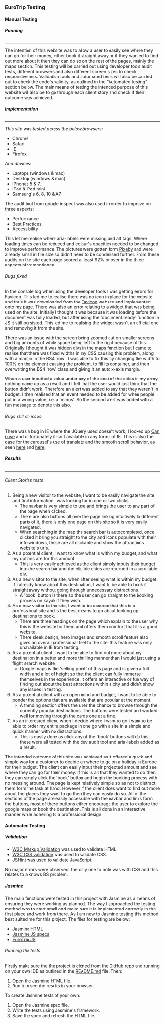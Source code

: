 ### EuroTrip Testing

#### Manual Testing

###### **Panning**

------

The intention of this website was to allow a user to easily see where they can go for their money, either book it straight away or if they wanted to find out more about it then they can do so on the rest of the pages, mainly the maps section. This testing will be carried out using developer tools audit tests, different browsers and also different screen sizes to check responsiveness. Validation tools and automated tests will also be carried out to check the code's validity, as outlined in the "Automated testing" section below. The main means of testing the intended purpose of this website will also be to go through each client story and check if their outcome was achieved.

###### **Implementation**

------

*This site was tested across the below browsers:*

- Chrome
- Safari
- IE
- Firefox

*And devices:*

- Laptops (windows & mac)
- Desktop (windows & mac)
- iPhones 5 & 7,
- iPad & iPad mini
- Samsung's 6, 8, 10 & A7

The audit tool from google inspect was also used in order to improve on three aspects:

- Performance
- Best Practices
- Accessibility

This let me realise where aria-labels were missing and alt tags. Where loading times can be reduced and colour's opacities needed to be changed to improve performance. The pictures were gotten form [Pixaby](https://pixabay.com/) and were already small in file size so didn't need to be condensed further. From these audits on the site each page scored at least 92% or over in the three aspects aforementioned.

###### *Bugs fixed*

In the console log when using the developer tools I was getting errors for Favicon. This led me to realise there was no icon in place for the website and thus it was downloaded from the [Favicon](https://favicon.io/) website and implemented onto my page. There was also an error relating to a widget that was being used on the site. Initially I thought it was because it was loading before the document was fully loaded, but after using the 'document.ready' function in JS it still persisted. This led me to realising the widget wasn't an official one and removing it from the site.

There was an issue with the screen being zoomed out on smaller screens and big amounts of white space being left to the right because of this. Originally I thought it was hidden divs in the maps function but I came to realise that there was fixed widths in my CSS causing this problem, along with a margin in the BS4 'row'. I was able to fix this by changing the width to 100% on the element causing the problem, to fill its container, and then overwriting the BS4 'row' class and giving it an auto x-axis margin.

When a user inputted a value under any of the cost of the cities in my array, nothing came up as a result and I felt that the user would just think that the button didn't work. Therefore an alert was added to say that they weren't in budget. I then realised that an event needed to be added for when people put in a wrong value, i.e. a 'minus'. So the second alert was added with a fun message to denote this also.

###### *Bugs still an issue*

There was a bug in IE where the JQuery used doesn't work, I looked up [Can i use](https://caniuse.com/#search=jquery) and unfortunately it isn't available in any forms of IE. This is also the case for the carousel's use of translate and the smooth scroll behavior, as seen [here](https://caniuse.com/#search=translate) and [here](https://caniuse.com/#search=smooth%20scroll).

###### **Results**

------

###### *Client Stories tests*

1. Being a new visitor to the website, I want to be easily navigate the site and find information I was looking for in one or two clicks.
   - The navbar is very simple to use and brings the user to any part of the page when clicked.
   - There are also buttons all over the page linking intuitively to different parts of it, there is only one page on this site so it is very easily navigated.
   - When searching in the map the search bar is autocompleted, once clicked it bring you straight to the city and icons populate with their info windows, these are all clickable and show  the attractions website's urls.
2. As a potential client, I want to know what is within my budget, and what my options are for this amount.
   - This is very easily achieved as the client simply inputs their budget into the search bar and the eligible cities are returned in a scrollable div.
3. As a new visitor to the site, when after seeing what is within my budget. If I already know about this destination, I want to be able to book it straight away without going through unnecessary distractions.
   - A 'book' button is there so the user can go straight to the booking process on kayak if they wish.
4. As a new visitor to the site, I want to be assured that this is a professional site and is the best means to go about looking up destinations to book.
   - There are three headings on the page which explain to the user why this is the website for them and offers them comfort that it is a good website.
   - There sleek design, hero images and smooth scroll feature also gives an overall professional feel to the site, this feature was only  unavailable in IE from testing.
5. As a potential client, I want to be able to find out more about my destination in a better and more thrilling manner than I would just using a flight search website.
   - Google maps is the 'selling point' of this page and is given a full width and a lot of height so that the client can fully immerse themselves in the experience. It offers an interactive or fun way of finding out about the best attractions within a city and didn't show any issues in testing.
6. As a potential client with an open mind and budget, I want to be able to ponder the options that are available that are popular at the moment.
   - A trending section offers the user the chance to browse through the currently popular destinations. The buttons were tested and worked well for moving through the cards one at a time.
7. As an interested client, when I decide where I want to go I want to be able to order my entire package in one go with a site in a simple and quick manner with no distractions.
   - This is easily done as click any of the 'book' buttons will do this, these were all tested with the dev audit tool and aria-labels added as a result.

The intended outcome of this site was achieved as it offered a quick and simple way for a customer to decide on where to go on a holiday in Europe for their budget. The client can easily input their projected amount and see where they can go for their money. If this is all that they wanted to do then they can simply click the 'book' button and begin the booking process with no messing around. The page is kept relatively simple so as not to distract them form the task at hand. However if the client  does want to find out more about the places they want to go then they can easily do so. All of the sections of the page are easily accessible with the navbar and links form the buttons, most of these buttons either encourage the user to explore the google maps or book the destination. This is all done in an interactive manner while adhering to a professional design.

#### Automated Testing

##### Validation

- [W3C Markup Validation](https://validator.w3.org/) was used to validate HTML.
- [W3C CSS validation](https://jigsaw.w3.org/css-validator/) was used to validate CSS.
- [JSHint](https://jshint.com/) was used to validate JavaScript.

No major errors were observed, the only one to note was with CSS and this relates to a knows BS problem.

##### Jasmine

The main functions were tested in this project with Jasmine as a means of ensuring they were working as planned. The way I approached the testing method was to start small and make sure it is implemented correctly in the first place and work from there. As I am new to Jasmine testing this method best suited me for this project. The files for testing are below:

- [Jasmine HTML](https://github.com/brianscan14/MS2_Project_EuroTrip/blob/master/testing/jasmine.html)
- [Jasmine JS specs](https://github.com/brianscan14/MS2_Project_EuroTrip/blob/master/testing/jasmine.spec.js)
- [EuroTrip JS](https://github.com/brianscan14/MS2_Project_EuroTrip/blob/master/assets/js/script.js)

###### Running the tests

Firstly make sure the the project is cloned from the GitHub repo and running on your own IDE as outlined in the [README.md](https://github.com/brianscan14/MS2_Project_EuroTrip/blob/master/README.md) file. Then:

1. Open the Jasmine HTML file.
2. Run it to see the results in your browser.

To create Jasmine tests of your own:

1. Open the Jasmine spec file.
2. Write the tests using Jasmine's framework.
3. Save the spec and refresh the HTML file.

